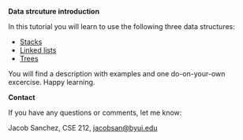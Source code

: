 **Data strcuture introduction**

In this tutorial you will learn to use the following three data structures:

- [Stacks](1-stacks.md)
- [Linked lists](2-linked_lists.md)
- [Trees](3-trees.md)

You will find a description with examples and one do-on-your-own excercise. Happy learning.


**Contact**

If you have any questions or comments, let me know:

Jacob Sanchez, CSE 212, jacobsan@byui.edu
